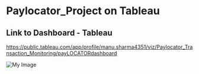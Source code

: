 # Paylocator_Project on Tableau
## Link to Dashboard - Tableau
https://public.tableau.com/app/profile/manu.sharma4351/viz/Paylocator_Transaction_Monitoring/payLOCATORdashboard

![My Image](payLOCATOR_dasboard.png)

